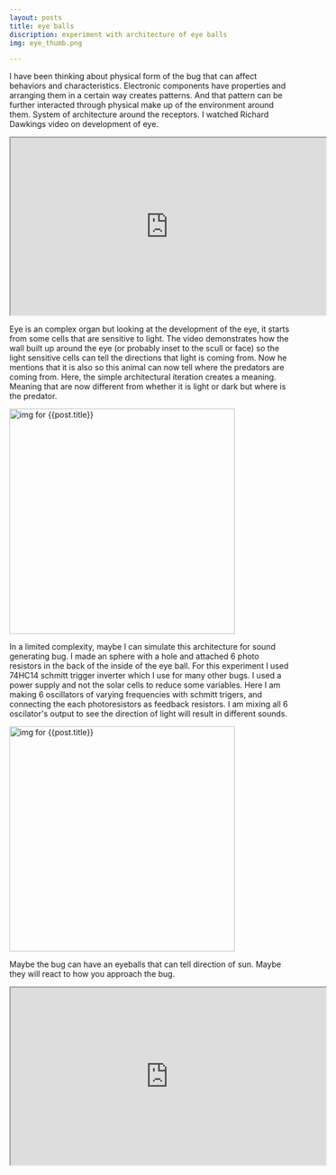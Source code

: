 ```yaml
---
layout: posts
title: eye balls
discription: experiment with architecture of eye balls
img: eye_thumb.png

---
```


I have been thinking about physical form of the bug that can affect behaviors and characteristics. Electronic components have properties and arranging them in a certain way creates patterns. And that pattern can be further interacted through physical make up of the environment around them. System of architecture around the receptors. I watched Richard Dawkings video on development of eye.

<iframe width="560" height="315" src="https://www.youtube.com/embed/2X1iwLqM2t0?rel=0&amp;controls=1&amp;showinfo=0&amp;modestbranding=1"></iframe>

Eye is an complex organ but looking at the development of the eye, it starts from some cells that are sensitive to light. The video demonstrates how the wall built up around the eye (or probably inset to the scull or face) so the light sensitive cells can tell the directions that light is coming from. Now he mentions that it is also so this animal can now tell where the predators are coming from. Here, the simple architectural iteration creates a meaning. Meaning that are now different from whether it is light or dark but where is the predator. 

<img src="{{site.baseurl}}/assets/img/post/eye.png" alt="img for {{post.title}}" width= "400" style="vertical-align:middle"> 


In a limited complexity, maybe I can simulate this architecture for sound generating bug. I made an sphere with a hole and attached 6 photo resistors in the back of the inside of the eye ball. For this experiment I used 74HC14 schmitt trigger inverter which I use for many other bugs. I used a power supply and not the solar cells to reduce some variables. Here I am making 6 oscillators of varying frequencies with schmitt trigers, and connecting the each photoresistors as feedback resistors. I am mixing all 6 oscilator's output to see the direction of light will result in different sounds. 

<img src="{{site.baseurl}}/assets/img/post/eye_inside.png" alt="img for {{post.title}}" width= "400" style="vertical-align:middle"> 

Maybe the bug can have an eyeballs that can tell direction of sun. Maybe they will react to how you approach the bug. 

<iframe width="560" height="315" src="https://www.youtube.com/embed/92qAMw8ZG3k?rel=0&amp;controls=1&amp;showinfo=0&amp;modestbranding=1"></iframe>
